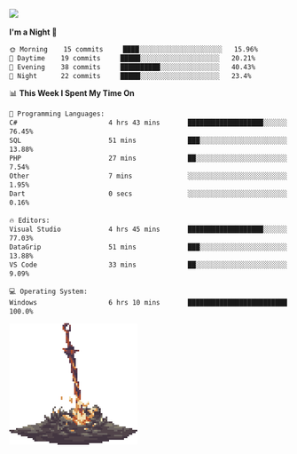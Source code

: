 [![](https://img.shields.io/badge/LinkedIn-badin-blue?logo=linkedin)](https://linkedin.com/in/badin)

<!--START_SECTION:waka-->
**I'm a Night 🦉** 

```text
🌞 Morning    15 commits     ████░░░░░░░░░░░░░░░░░░░░░   15.96% 
🌆 Daytime    19 commits     █████░░░░░░░░░░░░░░░░░░░░   20.21% 
🌃 Evening    38 commits     ██████████░░░░░░░░░░░░░░░   40.43% 
🌙 Night      22 commits     █████░░░░░░░░░░░░░░░░░░░░   23.4%

```


📊 **This Week I Spent My Time On** 

```text
💬 Programming Languages: 
C#                       4 hrs 43 mins       ███████████████████░░░░░░   76.45% 
SQL                      51 mins             ███░░░░░░░░░░░░░░░░░░░░░░   13.88% 
PHP                      27 mins             ██░░░░░░░░░░░░░░░░░░░░░░░   7.54% 
Other                    7 mins              ░░░░░░░░░░░░░░░░░░░░░░░░░   1.95% 
Dart                     0 secs              ░░░░░░░░░░░░░░░░░░░░░░░░░   0.16%

🔥 Editors: 
Visual Studio            4 hrs 45 mins       ███████████████████░░░░░░   77.03% 
DataGrip                 51 mins             ███░░░░░░░░░░░░░░░░░░░░░░   13.88% 
VS Code                  33 mins             ██░░░░░░░░░░░░░░░░░░░░░░░   9.09%

💻 Operating System: 
Windows                  6 hrs 10 mins       █████████████████████████   100.0%

```


<!--END_SECTION:waka-->

![](https://github.com/badinn/badinn/raw/master/bonfire.gif)
